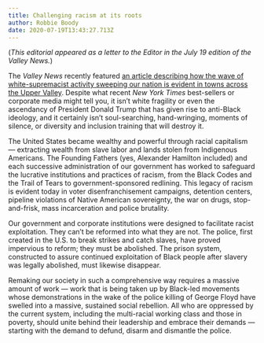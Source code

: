```yaml
---
title: Challenging racism at its roots
author: Robbie Boody
date: 2020-07-19T13:43:27.713Z
---
```

(*This editorial appeared as a letter to the Editor in the July 19 edition of the Valley News.*)

The *Valley News* recently featured [an article describing how the wave of white-supremacist activity sweeping our nation is evident in towns across the Upper Valley](https://www.vnews.com/Upper-Valley-grapples-with-racists-incidents-35130499). Despite what recent *New York Times* best-sellers or corporate media might tell you, it isn’t white fragility or even the ascendancy of President Donald Trump that has given rise to anti-Black ideology, and it certainly isn’t soul-searching, hand-wringing, moments of silence, or diversity and inclusion training that will destroy it.

The United States became wealthy and powerful through racial capitalism — extracting wealth from slave labor and lands stolen from Indigenous Americans. The Founding Fathers (yes, Alexander Hamilton included) and each successive administration of our government has worked to safeguard the lucrative institutions and practices of racism, from the Black Codes and the Trail of Tears to government-sponsored redlining. This legacy of racism is evident today in voter disenfranchisement campaigns, detention centers, pipeline violations of Native American sovereignty, the war on drugs, stop-and-frisk, mass incarceration and police brutality.

Our government and corporate institutions were designed to facilitate racist exploitation. They can’t be reformed into what they are not. The police, first created in the U.S. to break strikes and catch slaves, have proved impervious to reform; they must be abolished. The prison system, constructed to assure continued exploitation of Black people after slavery was legally abolished, must likewise disappear.

Remaking our society in such a comprehensive way requires a massive amount of work — work that is being taken up by Black-led movements whose demonstrations in the wake of the police killing of George Floyd have swelled into a massive, sustained social rebellion. All who are oppressed by the current system, including the multi-racial working class and those in poverty, should unite behind their leadership and embrace their demands — starting with the demand to defund, disarm and dismantle the police.